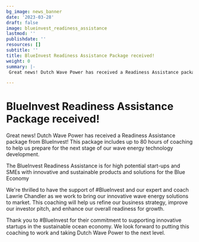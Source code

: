 ```yaml
---
bg_image: news_banner
date: '2023-03-28'
draft: false
image: blueinvest_readiness_assistance
lastmod: ''
publishdate: ''
resources: []
subtitle: ''
title: BlueInvest Readiness Assistance Package received!
weight: 0
summary: |-
 Great news! Dutch Wave Power has received a Readiness Assistance package from BlueInvest! This package includes up to 80 hours of coaching to help us prepare for the next stage of our wave energy technology development.

---
```



# BlueInvest Readiness Assistance Package received!
Great news! Dutch Wave Power has received a Readiness Assistance package from BlueInvest! This package includes up to 80 hours of coaching to help us prepare for the next stage of our wave energy technology development.

The BlueInvest Readiness Assistance is for high potential start-ups and SMEs with innovative and sustainable products and solutions for the Blue Economy

We're thrilled to have the support of #BlueInvest and our expert and coach Lawrie Chandler as we work to bring our innovative wave energy solutions to market. This coaching will help us refine our business strategy, improve our investor pitch, and enhance our overall readiness for growth.

Thank you to #BlueInvest for their commitment to supporting innovative startups in the sustainable ocean economy. We look forward to putting this coaching to work and taking Dutch Wave Power to the next level. 





